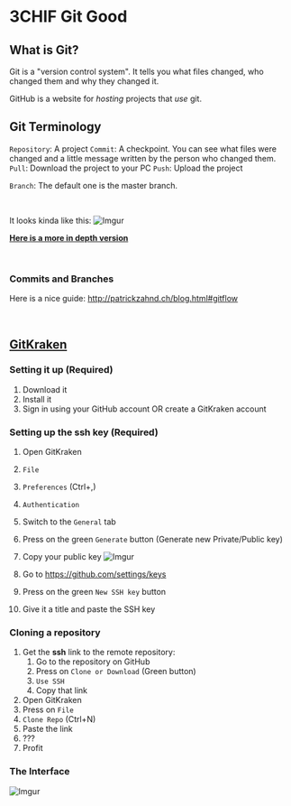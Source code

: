 # 3CHIF Git Good

## What is Git?
Git is a "version control system". It tells you what files changed, who changed them and why they changed it.

GitHub is a website for *hosting* projects that *use* git.

## Git Terminology
`Repository`: A project
`Commit`: A checkpoint. You can see what files were changed and a little message written by the person who changed them.
`Pull`: Download the project to your PC
`Push`: Upload the project

`Branch`: <TODO> The default one is the master branch.


<br>

It looks kinda like this:
![Imgur](https://i.imgur.com/c4skNTu.png?1)

[**Here is a more in depth version**](http://patrickzahnd.ch/uploads/git-transport-v1.png)  

<br>

### Commits and Branches  

Here is a nice guide: http://patrickzahnd.ch/blog.html#gitflow


<br>
<h2> <a href="https://www.gitkraken.com/"> GitKraken </a> </h2>

### Setting it up (Required)
1. Download it  
2. Install it
3. Sign in using your GitHub account OR create a GitKraken account

### Setting up the ssh key (Required)
1. Open GitKraken
2. `File`
3. `Preferences` (Ctrl+,)
4. `Authentication`
5. Switch to the `General` tab
6. Press on the green `Generate` button (Generate new Private/Public key)
7. Copy your public key
![Imgur](https://i.imgur.com/IfdtTud.png)

8. Go to https://github.com/settings/keys 
9. Press on the green `New SSH key` button
10. Give it a title and paste the SSH key





### Cloning a repository

1. Get the **ssh** link to the remote repository:
   1. Go to the repository on GitHub
   2. Press on `Clone or Download` (Green button)
   3. `Use SSH`
   4. Copy that link
2. Open GitKraken
3. Press on `File`
4. `Clone Repo` (Ctrl+N)
5. Paste the link
6. ???
7. Profit

### The Interface
![Imgur](https://i.imgur.com/6VU34r0.png)
